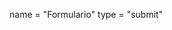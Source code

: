 name = "Formulario"
type = "submit"

<!-- Chama a biblioteca jquery -->
<script src="https://cdnjs.cloudflare.com/ajax/libs/jquery.form/4.3.0/jquery.form.min.js"></script>
<script src = "https://code.jquery.com/jquery-3.5.1.min.js"></script>
<script src="jquery.2.1.3.min.js"></script>

<!--Ajax Create. -->
<script type = "text/javascript"> 
    $('form[name="Formulario"]').submit(function (event){
        event.preventDefault();
        $.ajax({
            url: "",
            type: "POST",
            data: $(this).serialize(),
            dataType: 'JSON',
            success: function (data){ 
            }
        });
    });
</script>

<!--Ajax Update. -->
<script type = "text/javascript"> 
    $('form[name="FormularioProdutos"]').submit(function (event){
        event.preventDefault();
        $.ajax({
            url: "",
            type: "POST",
            data: $(this).serialize(),
            dataType: 'JSON',
            success: function (data){ 
            }
        });
    });
</script>
